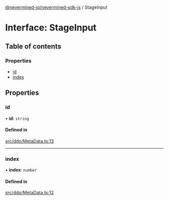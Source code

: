 [@nevermined-io/nevermined-sdk-js](../code-reference.md) / StageInput

# Interface: StageInput

## Table of contents

### Properties

- [id](StageInput.md#id)
- [index](StageInput.md#index)

## Properties

### id

• **id**: `string`

#### Defined in

[src/ddo/MetaData.ts:13](https://github.com/nevermined-io/sdk-js/blob/438ec1b/src/ddo/MetaData.ts#L13)

___

### index

• **index**: `number`

#### Defined in

[src/ddo/MetaData.ts:12](https://github.com/nevermined-io/sdk-js/blob/438ec1b/src/ddo/MetaData.ts#L12)
